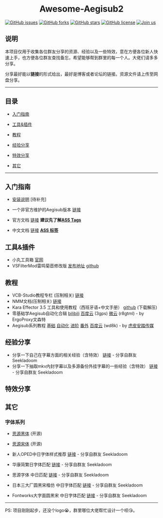 <h1 align=center>Awesome-Aegisub2</h1>

[![GitHub issues](https://img.shields.io/github/issues/kira-96/awesome-aegisub2)](https://github.com/kira-96/awesome-aegisub2/issues)
[![GitHub forks](https://img.shields.io/github/forks/kira-96/awesome-aegisub2)](https://github.com/kira-96/awesome-aegisub2/network)
[![GitHub stars](https://img.shields.io/github/stars/kira-96/awesome-aegisub2)](https://github.com/kira-96/awesome-aegisub2/stargazers)
[![GitHub license](https://img.shields.io/github/license/kira-96/awesome-aegisub2)](https://github.com/kira-96/awesome-aegisub2/blob/master/LICENSE)
[![Join us](https://img.shields.io/badge/Q群-加入我们-f05b72?style=flat&labelColor=33a3dc&logoColor=fcaf17&logo=Tencent-QQ)](https://jq.qq.com/?_wv=1027&k=5tOhBn3)

## 说明

本项目仅用于收集各位群友分享的资源、经验以及一些特效，意在方便各位新人快速上手，也方便各位群友查找备忘，希望能够帮到群里的每一个人。大佬们请多多分享。

分享最好能以**链接**的形式给出，最好是博客或者论坛的链接。资源文件请上传至网盘分享。

---

## 目录

* [入门指南](#入门指南)

* [工具&插件](#工具&插件)

* [教程](#教程)

* [经验分享](#经验分享)

* [特效分享](#特效分享)

* [其它](#其它)

---

## 入门指南

* [安装说明](docs/installation.md) [待补充]

* 一个非官方维护的Aegisub版本 [链接](https://github.com/wangqr/Aegisub)

* 官方文档 [链接](http://docs.aegisub.org/3.2/Main_Page/) **建议先了解[ASS Tags](http://docs.aegisub.org/3.2/ASS_Tags/)**

* 中文文档 [链接](https://aegi.vmoe.info/docs/3.2/Main_Page/) **[ASS 标签](https://aegi.vmoe.info/docs/3.2/ASS_Tags/)**

## 工具&插件

* 小丸工具箱 [官网](https://maruko.appinn.me/)
* VSFilterMod雷鸣菊苣修改版 [发布地址](https://nmm-hd.org/newbbs/viewtopic.php?f=17&t=1989) [github](https://github.com/sorayuki/VSFilterMod/)

## 教程

* VCB-Studio教程专栏 (压制相关) [链接](https://vcb-s.nmm-hd.org/)
* NMM文档(压制相关) [链接](https://nmm-hd.org/doc/)
* Kara Effector 3.5 工具和使用教程（西班牙语+中文手册） [github](https://github.com/mxfuture/Kara-Effector-3.5)  (下载解压)
* 零基础学Aegisub自动化合辑 [bilibili](https://www.bilibili.com/video/av65337916) [百度云](https://pan.baidu.com/s/1_hP8lYZ5_B36FX2vpDRCog) (3gps) [微云](https://share.weiyun.com/5DYZNrA) (r8gtml) - by ErgoProxy文森特
* Aegisub系列教程 [基础](https://space.bilibili.com/104942310/channel/detail?cid=70721) [自动化](https://space.bilibili.com/104942310/channel/detail?cid=70722) [进阶](https://space.bilibili.com/104942310/channel/detail?cid=73062) [番外](https://space.bilibili.com/104942310/channel/detail?cid=70720) [百度云](https://pan.baidu.com/s/1jLUuhJq81A6dqzVqpw2wfw) (wd8k) - by [虎皮安踏传媒](https://space.bilibili.com/104942310)

## 经验分享

- 分享一下自己在字幕方面的相关经验（含特效） [链接](http://bbs.vcb-s.com/forum.php?mod=viewthread&tid=4170)  - 分享自群友 Seekladoom
- 分享一下抽取mkv内封字幕以及多源备份外挂字幕的一些经验（含特效） [链接](http://bbs.vcb-s.com/forum.php?mod=viewthread&tid=4547)  - 分享自群友 Seekladoom

## 特效分享

## 其它

### 字体系列

* [思源黑体](https://github.com/adobe-fonts/source-han-sans) (开源)

* [思源宋体](https://github.com/adobe-fonts/source-han-serif) (开源)

* 新人OPED中日字体样式推荐 [链接](http://www.tcax.org/forum.php?mod=viewthread&tid=1948)  - 分享自群友 Seekladoom

* 华康简繁日字体匹配 [链接](https://subhd.tv/ar0/495060)  - 分享自群友 Seekladoom

* 思源字体 中日匹配 [链接](https://github.com/Seekladoom/Source-Han-Japanese-Chinese-Fonts-adaptation)   - 分享自群友 Seekladoom

* 日本三大厂圆黑宋楷仿 中日字体匹配 [链接](https://github.com/Seekladoom/Japanese-Three-Company-MaruGothic-Gothic-Mincho-Kaisho-Socho-Fonts-adaptation)   - 分享自群友 Seekladoom

* Fontworks大字面圆黑宋 中日字体匹配 [链接](https://github.com/Seekladoom/FW-BIG-Typeface-MaruGothic-Gothic-Mincho-Fonts-adaptation)   - 分享自群友 Seekladoom

---

PS: 项目刚刚起步，还没个logo:sob:，群里哪位大佬帮忙设计一个呗:kissing_heart:。
